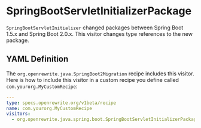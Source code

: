 # SpringBootServletInitializerPackage

`SpringBootServletInitializer` changed packages between Spring Boot 1.5.x and Spring Boot 2.0.x. This visitor changes type references to the new package.

## YAML Definition

The `org.openrewrite.java.SpringBoot2Migration` recipe includes this visitor. Here is how to include this visitor in a custom recipe you define called `com.yourorg.MyCustomRecipe`:

```yaml
---
type: specs.openrewrite.org/v1beta/recipe
name: com.yourorg.MyCustomRecipe 
visitors:
  - org.openrewrite.java.spring.boot.SpringBootServletInitializerPackage
```

